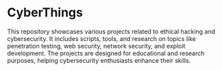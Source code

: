 # CyberThings
This repository showcases various projects related to ethical hacking and cybersecurity. It includes scripts, tools, and research on topics like penetration testing, web security, network security, and exploit development. The projects are designed for educational and research purposes, helping cybersecurity enthusiasts enhance their skills.
